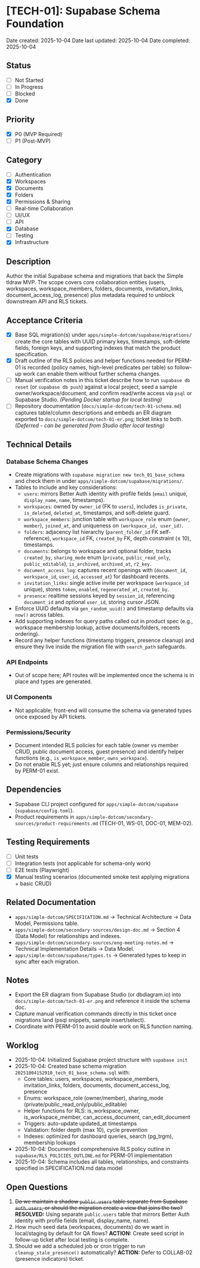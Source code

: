 # [TECH-01]: Supabase Schema Foundation

Date created: 2025-10-04
Date last updated: 2025-10-04
Date completed: 2025-10-04

## Status

- [ ] Not Started
- [ ] In Progress
- [ ] Blocked
- [x] Done

## Priority

- [x] P0 (MVP Required)
- [ ] P1 (Post-MVP)

## Category

- [ ] Authentication
- [x] Workspaces
- [x] Documents
- [x] Folders
- [x] Permissions & Sharing
- [ ] Real-time Collaboration
- [ ] UI/UX
- [ ] API
- [x] Database
- [ ] Testing
- [x] Infrastructure

## Description

Author the initial Supabase schema and migrations that back the Simple tldraw MVP. The scope covers core collaboration entities (users, workspaces, workspace_members, folders, documents, invitation_links, document_access_log, presence) plus metadata required to unblock downstream API and RLS tickets.

## Acceptance Criteria

- [x] Base SQL migration(s) under `apps/simple-dotcom/supabase/migrations/` create the core tables with UUID primary keys, timestamps, soft-delete fields, foreign keys, and supporting indexes that match the product specification.
- [x] Draft outline of the RLS policies and helper functions needed for PERM-01 is recorded (policy names, high-level predicates per table) so follow-up work can enable them without further schema changes.
- [ ] Manual verification notes in this ticket describe how to run `supabase db reset` (or `supabase db push`) against a local project, seed a sample owner/workspace/document, and confirm read/write access via `psql` or Supabase Studio. *(Pending Docker startup for local testing)*
- [ ] Repository documentation (`docs/simple-dotcom/tech-01-schema.md`) captures table/column descriptions and embeds an ER diagram exported to `docs/simple-dotcom/tech-01-er.png`; ticket links to both. *(Deferred - can be generated from Studio after local testing)*

## Technical Details

### Database Schema Changes

- Create migrations with `supabase migration new tech_01_base_schema` and check them in under `apps/simple-dotcom/supabase/migrations/`.
- Tables to include and key considerations:
  - `users`: mirrors Better Auth identity with profile fields (`email` unique, `display_name`, `name`, timestamps).
  - `workspaces`: owned by `owner_id` (FK to `users`), includes `is_private`, `is_deleted`, `deleted_at`, timestamps, and soft-delete guard.
  - `workspace_members`: junction table with `workspace_role` enum (`owner`, `member`), `joined_at`, and uniqueness on `(workspace_id, user_id)`.
  - `folders`: adjacency list hierarchy (`parent_folder_id` FK self-reference), `workspace_id` FK, `created_by` FK, depth constraint (≤ 10), timestamps.
  - `documents`: belongs to workspace and optional folder, tracks `created_by`, `sharing_mode` enum (`private`, `public_read_only`, `public_editable`), `is_archived`, `archived_at`, `r2_key`.
  - `document_access_log`: captures recent openings with (`document_id`, `workspace_id`, `user_id`, `accessed_at`) for dashboard recents.
  - `invitation_links`: single active invite per workspace (`workspace_id` unique), stores `token`, `enabled`, `regenerated_at`, `created_by`.
  - `presence`: realtime sessions keyed by `session_id`, referencing `document_id` and optional `user_id`, storing cursor JSON.
- Enforce UUID defaults via `gen_random_uuid()` and timestamp defaults via `now()` across tables.
- Add supporting indexes for query paths called out in product spec (e.g., workspace membership lookup, active documents/folders, recents ordering).
- Record any helper functions (timestamp triggers, presence cleanup) and ensure they live inside the migration file with `search_path` safeguards.

### API Endpoints

- Out of scope here; API routes will be implemented once the schema is in place and types are generated.

### UI Components

- Not applicable; front-end will consume the schema via generated types once exposed by API tickets.

### Permissions/Security

- Document intended RLS policies for each table (owner vs member CRUD, public document access, guest presence) and identify helper functions (e.g., `is_workspace_member`, `owns_workspace`).
- Do not enable RLS yet; just ensure columns and relationships required by PERM-01 exist.

## Dependencies

- Supabase CLI project configured for `apps/simple-dotcom/supabase` (`supabase/config.toml`).
- Product requirements in `apps/simple-dotcom/secondary-sources/product-requirements.md` (TECH-01, WS-01, DOC-01, MEM-02).

## Testing Requirements

- [ ] Unit tests
- [ ] Integration tests (not applicable for schema-only work)
- [ ] E2E tests (Playwright)
- [x] Manual testing scenarios (documented smoke test applying migrations + basic CRUD)

## Related Documentation

- `apps/simple-dotcom/SPECIFICATION.md` → Technical Architecture → Data Model, Permissions table.
- `apps/simple-dotcom/secondary-sources/design-doc.md` → Section 4 (Data Model) for relationships and indexes.
- `apps/simple-dotcom/secondary-sources/eng-meeting-notes.md` → Technical Implementation Details → Data Model.
- `apps/simple-dotcom/supabase/types.ts` → Generated types to keep in sync after each migration.

## Notes

- Export the ER diagram from Supabase Studio (or dbdiagram.io) into `docs/simple-dotcom/tech-01-er.png` and reference it inside the schema doc.
- Capture manual verification commands directly in this ticket once migrations land (psql snippets, sample insert/select).
- Coordinate with PERM-01 to avoid double work on RLS function naming.

## Worklog

- 2025-10-04: Initialized Supabase project structure with `supabase init`
- 2025-10-04: Created base schema migration `20251004152910_tech_01_base_schema.sql` with:
  - Core tables: users, workspaces, workspace_members, invitation_links, folders, documents, document_access_log, presence
  - Enums: workspace_role (owner/member), sharing_mode (private/public_read_only/public_editable)
  - Helper functions for RLS: is_workspace_owner, is_workspace_member, can_access_document, can_edit_document
  - Triggers: auto-update updated_at timestamps
  - Validation: folder depth (max 10), cycle prevention
  - Indexes: optimized for dashboard queries, search (pg_trgm), membership lookups
- 2025-10-04: Documented comprehensive RLS policy outline in `supabase/RLS_POLICIES_OUTLINE.md` for PERM-01 implementation
- 2025-10-04: Schema includes all tables, relationships, and constraints specified in SPECIFICATION.md data model

## Open Questions

1. ~~Do we maintain a shadow `public.users` table separate from Supabase `auth.users`, or should the migration create a view that joins the two?~~ **RESOLVED:** Using separate `public.users` table that mirrors Better Auth identity with profile fields (email, display_name, name).
2. How much seed data (workspaces, documents) do we want in local/staging by default for QA flows? **ACTION:** Create seed script in follow-up ticket after local testing is complete.
3. Should we add a scheduled job or cron trigger to run `cleanup_stale_presence()` automatically? **ACTION:** Defer to COLLAB-02 (presence indicators) ticket.
